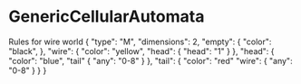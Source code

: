 # GenericCellularAutomata

Rules for wire world
{
  "type": "M",
  "dimensions": 2,
  "empty": {
    "color": "black",
  },
  "wire": {
    "color": "yellow",
    "head": {
      "head": "1"
    }
  },
  "head": {
    "color": "blue",
    "tail" {
      "any": "0-8"
    }
  },
  "tail": {
    "color": "red"
    "wire": {
      "any": "0-8"
    }
  }
}
